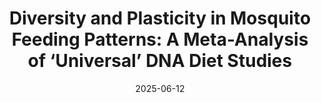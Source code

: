 ---
title: "Diversity and Plasticity in Mosquito Feeding Patterns: A Meta-Analysis of ‘Universal’ DNA Diet Studies"

collection: publications

pub_date: 2025-06-12

date: 2025-06-12 # Used for sorting 

authors: "**Meshach Lee**, Richard O'Rorke, Nicholas J. Clark, Tamsyn Uren Webster, **Konstans Wells**"

journal: "Global Ecology and Biogeography"

doi: 10.1111/geb.70077

# PDF link (hosted PDF file)
pdf: https://onlinelibrary.wiley.com/doi/pdf/10.1111/geb.70077

# Thumbnail or key figure image
image: https://onlinelibrary.wiley.com/cms/asset/55c69509-46ff-4e79-8bfc-707769e6fa6d/geb70077-fig-0003-m.jpg

# Data, Code & Software
dryad: 10.5061/dryad.18931zd70
github: konswells1/Feeding-patterns

#Link in repository based on file name
permalink: https://yourusername.github.io/publication/2025_Lee_JGLobalEcolBiogeogr  

# Short summary
excerpt: "This global meta-analysis of over 15,600 mosquito blood meals revealed striking diversity in mosquito host selection. Culex species fed on up to 321 host species, while Aedes and Anopheles showed narrower but still notable ranges. Environmental factors such as temperature and land use were associated with shifts in feeding, highlighting potential plasticity and implications for vector-borne pathogen spillover. Despite the large dataset, predicting global feeding shifts remained uncertain, underscoring the need for more standardized diet studies."

---